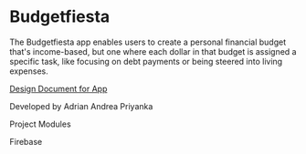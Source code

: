 # Budgetfiesta
The Budgetfiesta app enables users to create a personal financial budget that's income-based, but one where each dollar in that budget is assigned a specific task, like focusing on debt payments or being steered into living expenses.

[Design Document for App](https://github.com/SaveMeMoney/Budgetfiesta/blob/main/DesignDocument.pdf)

Developed by Adrian Andrea Priyanka

Project Modules

Firebase
